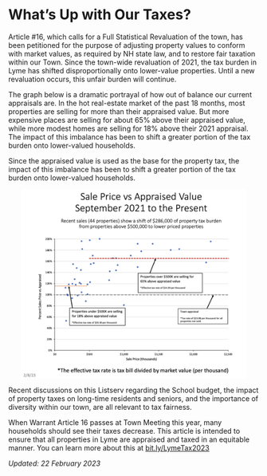 # What’s Up with Our Taxes?

Article #16, which calls for a Full Statistical Revaluation of the town, has been petitioned for the purpose of adjusting property values to conform with market values, as required by NH state law, and to restore fair taxation within our Town. Since the town-wide revaluation of 2021, the tax burden in Lyme has shifted disproportionally onto lower-value properties. Until a new revaluation occurs, this unfair burden will continue.

The graph below is a dramatic portrayal of how out of balance our current appraisals are. In the hot real-estate market of the past 18 months, most properties are selling for more than their appraised value. But more expensive places are selling for about 65% above their appraised value, while more modest homes are selling for 18% above their 2021 appraisal. The impact of this imbalance has been to shift a greater portion of the tax burden onto lower-valued households.

Since the appraised value is used as the base for the property tax, the impact of this imbalance has been to shift a greater portion of the tax burden onto lower-valued households.

<img style="max-width:90%; margin-left:auto; margin-right:auto; display:block; height:auto"
src="./images/Appraised-vs-Sales Price-v6.png" >

Recent discussions on this Listserv regarding the School budget, the impact of property taxes on long-time residents and seniors, and the importance of diversity within our town, are all relevant to tax fairness.

When Warrant Article 16 passes at Town Meeting this year, many households should see their taxes decrease.
This article is intended to ensure that all properties in Lyme are appraised and taxed in an equitable manner.
You can learn more about this at [bit.ly/LymeTax2023](https://bit.ly/LymeTax2023)

_Updated: 22 February 2023_
